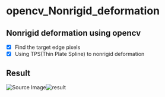 # opencv_Nonrigid_deformation
Nonrigid deformation using opencv
----
- [x] Find the target edge pixels
- [x] Using TPS(Thin Plate Spline) to nonrigid deformation

## Result
![Source Image](https://github.com/zhangjiahao1026/opencv__deformation/blob/master/1_gt.png)![result](https://github.com/zhangjiahao1026/opencv__deformation/blob/master/res_1.png)